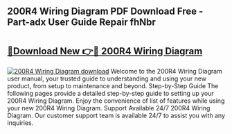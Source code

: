 ## 200R4 Wiring Diagram PDF Download Free - Part-adx User Guide Repair fhNbr

# <h2><a href="http://dfhstm.blite.top/?on=200R4+Wiring+Diagram">🔗Download New 👉🔴 200R4 Wiring Diagram</a></h2>

[![200R4 Wiring Diagram download](https://i.imgur.com/lujVjoI.png)](http://dfhstm.blite.top/?on=200R4+Wiring+Diagram)
Welcome to the 200R4 Wiring Diagram user manual, your trusted guide to understanding and using your new product, from setup to maintenance and beyond. Step-by-Step Guide The following pages provide a detailed step-by-step guide to setting up your 200R4 Wiring Diagram. Enjoy the convenience of list of features while using your new 200R4 Wiring Diagram. Support Available 24/7 200R4 Wiring Diagram. Our customer support team is available 24/7 to assist you with any inquiries.
